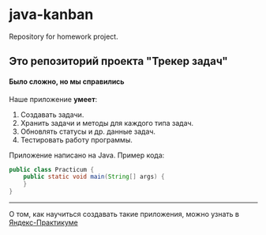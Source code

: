 
# java-kanban
Repository for homework project.
## Это репозиторий проекта "Трекер задач"
#### Было сложно, но мы справились

Наше приложение **умеет**:
1. Создавать задачи.
2. Хранить задачи и методы для каждого типа задач.
3. Обновлять статусы и др. данные задач.
4. Тестировать работу программы.

Приложение написано на Java. Пример кода:
```java
public class Practicum {
    public static void main(String[] args) {
    }
}
```
------
О том, как научиться создавать такие приложения, можно узнать в [Яндекс-Практикуме](https://practicum.yandex.ru/java-developer/ "Тут учат Java!") 


